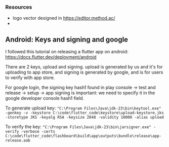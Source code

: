 ### Resources
- logo vector designed in https://editor.method.ac/
- 

## Android: Keys and signing and google
I followed this tutorial on releasing a flutter app on android: https://docs.flutter.dev/deployment/android

There are 2 keys, upload and signing. upload is generated by us and it's for uploading to app store, and signing is generated by google, and is for users to verify with app store.

For google login, the signing key hash1 found in play console -> test and release -> setup -> app signing is important: we need to specify it in the google developer console hash1 field.

To generate upload key:
`"C:\Program Files\Java\jdk-23\bin\keytool.exe" -genkey -v -keystore C:\code\flutter_code\keystore\upload-keystore.jks -storetype JKS -keyalg RSA -keysize 2048 -validity 10000 -alias upload`

To verify the key:
`"C:\Program Files\Java\jdk-23\bin\jarsigner.exe" -verify -verbose -certs C:\code\flutter_code\flashboard\build\app\outputs\bundle\release\app-release.aab`
